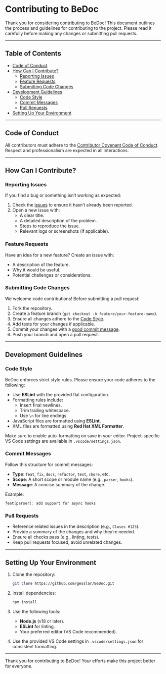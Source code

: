 # Contributing to BeDoc

Thank you for considering contributing to BeDoc! This document outlines the process and guidelines for contributing to the project. Please read it carefully before making any changes or submitting pull requests.

---

## Table of Contents
- [Code of Conduct](#code-of-conduct)
- [How Can I Contribute?](#how-can-i-contribute)
  - [Reporting Issues](#reporting-issues)
  - [Feature Requests](#feature-requests)
  - [Submitting Code Changes](#submitting-code-changes)
- [Development Guidelines](#development-guidelines)
  - [Code Style](#code-style)
  - [Commit Messages](#commit-messages)
  - [Pull Requests](#pull-requests)
- [Setting Up Your Environment](#setting-up-your-environment)

---

## Code of Conduct
All contributors must adhere to the [Contributor Covenant Code of Conduct](https://www.contributor-covenant.org/). Respect and professionalism are expected in all interactions.

---

## How Can I Contribute?

### Reporting Issues
If you find a bug or something isn’t working as expected:
1. Check the [issues](https://github.com/gesslar/BeDoc/issues) to ensure it hasn’t already been reported.
2. Open a new issue with:
   - A clear title.
   - A detailed description of the problem.
   - Steps to reproduce the issue.
   - Relevant logs or screenshots (if applicable).

### Feature Requests
Have an idea for a new feature? Create an issue with:
- A description of the feature.
- Why it would be useful.
- Potential challenges or considerations.

### Submitting Code Changes
We welcome code contributions! Before submitting a pull request:
1. Fork the repository.
2. Create a feature branch (`git checkout -b feature/your-feature-name`).
3. Ensure all changes adhere to the [Code Style](#code-style).
4. Add tests for your changes if applicable.
5. Commit your changes with a [good commit message](#commit-messages).
6. Push your branch and open a pull request.

---

## Development Guidelines

### Code Style
BeDoc enforces strict style rules. Please ensure your code adheres to the following:
- Use **ESLint** with the provided flat configuration.
- Formatting rules include:
  - Insert final newlines.
  - Trim trailing whitespace.
  - Use `\n` for line endings.
- JavaScript files are formatted using **ESLint**.
- XML files are formatted using **Red Hat XML Formatter**.

Make sure to enable auto-formatting on save in your editor. Project-specific VS Code settings are available in `.vscode/settings.json`.

### Commit Messages
Follow this structure for commit messages:
- **Type**: `feat`, `fix`, `docs`, `refactor`, `test`, `chore`, etc.
- **Scope**: A short scope or module name (e.g., `parser`, `hooks`).
- **Message**: A concise summary of the change.

Example:
```
feat(parser): add support for async hooks
```

### Pull Requests
- Reference related issues in the description (e.g., `Closes #123`).
- Provide a summary of the changes and why they’re needed.
- Ensure all checks pass (e.g., linting, tests).
- Keep pull requests focused; avoid unrelated changes.

---

## Setting Up Your Environment

1. Clone the repository:
   ```bash
   git clone https://github.com/gesslar/BeDoc.git
   ```

2. Install dependencies:
   ```bash
   npm install
   ```

3. Use the following tools:
   - **Node.js** (v18 or later).
   - **ESLint** for linting.
   - Your preferred editor (VS Code recommended).

4. Use the provided VS Code settings in `.vscode/settings.json` for consistent formatting.

---

Thank you for contributing to BeDoc! Your efforts make this project better for everyone.

